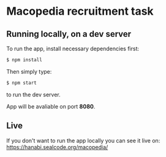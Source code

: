 # Macopedia recruitment task


## Running locally, on a dev server

To run the app, install necessary dependencies first:

```js
$ npm install
```

Then simply type:

```js
$ npm start
```

to run the dev server.

App will be avaliable on port **8080**.

## Live

If you don't want to run the app locally you can see it live on:
https://hanabi.sealcode.org/macopedia/


